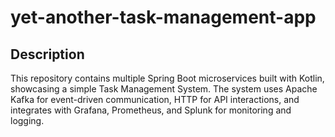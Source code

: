 # yet-another-task-management-app

## Description

This repository contains multiple Spring Boot microservices built with Kotlin, showcasing a simple Task Management System. The system uses Apache Kafka for event-driven communication, HTTP for API interactions, and integrates with Grafana, Prometheus, and Splunk for monitoring and logging.
